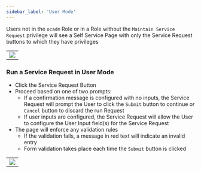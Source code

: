 ```yaml
---
sidebar_label: 'User Mode'
---
```


Users not in the ```ocadm``` Role or in a Role without the  ```Maintain Service Request``` privilege will see a Self Service Page with only the Service Request buttons to which they have privileges

||
|---|
|![](../static/imgbasic/SelfServiceUserModeView.png)|

### Run a Service Request in User Mode

* Click the Service Request Button
* Proceed based on one of two prompts:
  - If a confirmation message is configured with no inputs, the Service Request will prompt the User to click the ```Submit``` button to continue or ```Cancel``` button to discard the run Request
  - If user inputs are configured, the Service Request will allow the User to configure the User Input field(s) for the Service Request
* The page will enforce any validation rules
  - If the validation fails, a message in red text will indicate an invalid entry
  - Form validation takes place each time the ```Submit``` button is clicked

||
|---|
|![](../static/imgbasic/SelfServiceRequestRequiredFields.png)|
